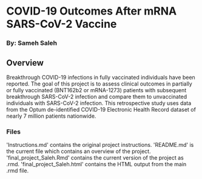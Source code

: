 # COVID-19 Outcomes After mRNA SARS-CoV-2 Vaccine

### By: Sameh Saleh

## Overview
Breakthrough COVID-19 infections in fully vaccinated individuals have been reported. The goal of this project is to assess clinical outcomes in partially or fully vaccinated (BNT162b2 or mRNA-1273) patients with subsequent breakthrough SARS-CoV-2 infection and compare them to unvaccinated individuals with SARS-CoV-2 infection. This retrospective study uses data from the Optum de-identified COVID-19 Electronic Health Record dataset of nearly 7 million patients nationwide. 

### Files
'Instructions.md' contains the original project instructions.
'README.md' is the current file which contains an overview of the project.
'final_project_Saleh.Rmd' contains the current version of the project as .rmd.
'final_project_Saleh.html' contains the HTML output from the main .rmd file.